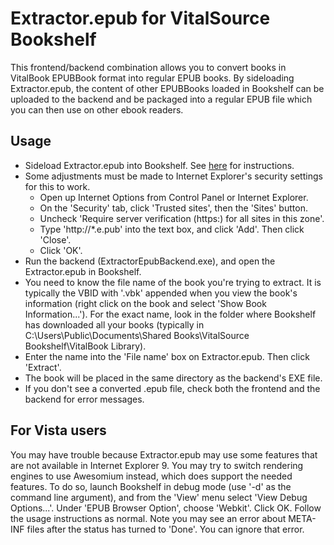 Extractor.epub for VitalSource Bookshelf
========================================

This frontend/backend combination allows you to convert books in VitalBook EPUBBook format into regular EPUB books.
By sideloading Extractor.epub, the content of other EPUBBooks loaded in Bookshelf can be uploaded to the backend
and be packaged into a regular EPUB file which you can then use on other ebook readers.

Usage
-----
* Sideload Extractor.epub into Bookshelf. See [here](https://support.vitalsource.com/hc/en-us/articles/203256896-Side-load-EPUB-files-to-Bookshelf-for-Mac-PC) for instructions.
* Some adjustments must be made to Internet Explorer's security settings for this to work.
  * Open up Internet Options from Control Panel or Internet Explorer.
  * On the 'Security' tab, click 'Trusted sites', then the 'Sites' button.
  * Uncheck 'Require server verification (https:) for all sites in this zone'.
  * Type 'http://*.e.pub' into the text box, and click 'Add'. Then click 'Close'.
  * Click 'OK'.
* Run the backend (ExtractorEpubBackend.exe), and open the Extractor.epub in Bookshelf.
* You need to know the file name of the book you're trying to extract. It is typically the VBID with '.vbk' appended
  when you view the book's information (right click on the book and select 'Show Book Information...'). For the exact
  name, look in the folder where Bookshelf has downloaded all your books (typically in C:\Users\Public\Documents\Shared Books\VitalSource Bookshelf\VitalBook Library).
* Enter the name into the 'File name' box on Extractor.epub. Then click 'Extract'.
* The book will be placed in the same directory as the backend's EXE file.
* If you don't see a converted .epub file, check both the frontend and the backend for error messages.

For Vista users
---------------
You may have trouble because Extractor.epub may use some features that are not available in Internet Explorer 9.
You may try to switch rendering engines to use Awesomium instead, which does support the needed features.
To do so, launch Bookshelf in debug mode (use '-d' as the command line argument), and from the 'View' menu select
'View Debug Options...'. Under 'EPUB Browser Option', choose 'Webkit'. Click OK. Follow the usage instructions as
normal. Note you may see an error about META-INF files after the status has turned to 'Done'. You can ignore that error.
  